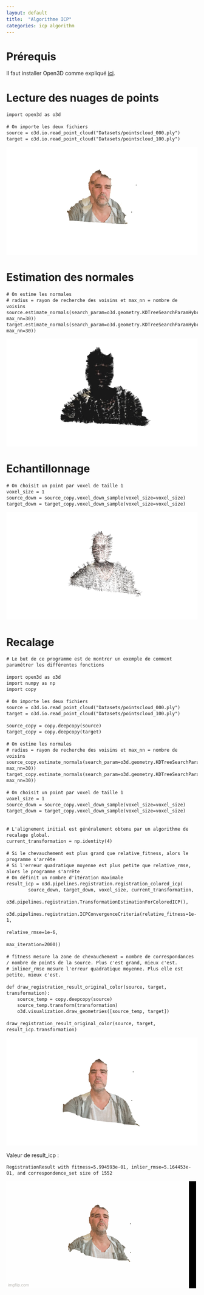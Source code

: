 ```yaml
---
layout: default
title:  "Algorithme ICP"
categories: icp algorithm
---
```


# Prérequis

Il faut installer Open3D comme expliqué [ici](/Open3D/2-ICP).

# Lecture des nuages de points

```
import open3d as o3d

# On importe les deux fichiers
source = o3d.io.read_point_cloud("Datasets/pointscloud_000.ply")
target = o3d.io.read_point_cloud("Datasets/pointscloud_100.ply")
```

![GIF orginal pointsclouds](../assets/Open3D/ICP/original.gif)

# Estimation des normales

```
# On estime les normales
# radius = rayon de recherche des voisins et max_nn = nombre de voisins
source.estimate_normals(search_param=o3d.geometry.KDTreeSearchParamHybrid(radius=1, max_nn=30))
target.estimate_normals(search_param=o3d.geometry.KDTreeSearchParamHybrid(radius=1, max_nn=30))
```

![GIF normals pointsclouds](../assets/Open3D/ICP/normals.gif)

# Echantillonnage

```
# On choisit un point par voxel de taille 1
voxel_size = 1
source_down = source_copy.voxel_down_sample(voxel_size=voxel_size)
target_down = target_copy.voxel_down_sample(voxel_size=voxel_size)
```

![GIF sampling pointsclouds](../assets/Open3D/ICP/sampling.gif)

# Recalage

```
# Le but de ce programme est de montrer un exemple de comment paramétrer les différentes fonctions

import open3d as o3d
import numpy as np
import copy

# On importe les deux fichiers
source = o3d.io.read_point_cloud("Datasets/pointscloud_000.ply")
target = o3d.io.read_point_cloud("Datasets/pointscloud_100.ply")

source_copy = copy.deepcopy(source)
target_copy = copy.deepcopy(target)

# On estime les normales
# radius = rayon de recherche des voisins et max_nn = nombre de voisins
source_copy.estimate_normals(search_param=o3d.geometry.KDTreeSearchParamHybrid(radius=1, max_nn=30)) 
target_copy.estimate_normals(search_param=o3d.geometry.KDTreeSearchParamHybrid(radius=1, max_nn=30))

# On choisit un point par voxel de taille 1
voxel_size = 1
source_down = source_copy.voxel_down_sample(voxel_size=voxel_size)
target_down = target_copy.voxel_down_sample(voxel_size=voxel_size)


# L'alignement initial est généralement obtenu par un algorithme de recalage global.
current_transformation = np.identity(4)

# Si le chevauchement est plus grand que relative_fitness, alors le programme s'arrête
# Si l'erreur quadratique moyenne est plus petite que relative_rmse, alors le programme s'arrête
# On définit un nombre d'itération maximale
result_icp = o3d.pipelines.registration.registration_colored_icp(
        source_down, target_down, voxel_size, current_transformation,
        o3d.pipelines.registration.TransformationEstimationForColoredICP(),
        o3d.pipelines.registration.ICPConvergenceCriteria(relative_fitness=1e-1,
                                                          relative_rmse=1e-6,
                                                          max_iteration=2000))

# fitness mesure la zone de chevauchement = nombre de correspondances / nombre de points de la source. Plus c'est grand, mieux c'est.
# inliner_rmse mesure l'erreur quadratique moyenne. Plus elle est petite, mieux c'est.

def draw_registration_result_original_color(source, target, transformation):
    source_temp = copy.deepcopy(source)
    source_temp.transform(transformation)
    o3d.visualization.draw_geometries([source_temp, target])

draw_registration_result_original_color(source, target, result_icp.transformation)
```

![GIF registration pointsclouds](../assets/Open3D/ICP/registration.gif)

Valeur de result_icp :
```
RegistrationResult with fitness=5.994593e-01, inlier_rmse=5.164453e-01, and correspondence_set size of 1552
```

![GIF animation pointsclouds](../assets/Open3D/ICP/animation.gif)
